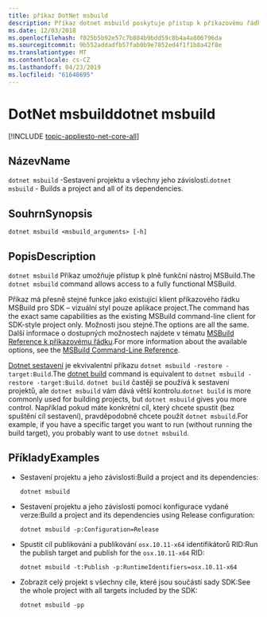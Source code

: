```yaml
---
title: příkaz DotNet msbuild
description: Příkaz dotnet msbuild poskytuje přístup k příkazovému řádku nástroje MSBuild.
ms.date: 12/03/2018
ms.openlocfilehash: f025b5b92e57c7b804b9bdd59c8b4a4a806796da
ms.sourcegitcommit: 9b552addadfb57fab0b9e7852ed4f1f1b8a42f8e
ms.translationtype: MT
ms.contentlocale: cs-CZ
ms.lasthandoff: 04/23/2019
ms.locfileid: "61648695"
---
```

# <a name="dotnet-msbuild"></a><span data-ttu-id="744ec-103">DotNet msbuild</span><span class="sxs-lookup"><span data-stu-id="744ec-103">dotnet msbuild</span></span>

[!INCLUDE [topic-appliesto-net-core-all](../../../includes/topic-appliesto-net-core-all.md)]

## <a name="name"></a><span data-ttu-id="744ec-104">Název</span><span class="sxs-lookup"><span data-stu-id="744ec-104">Name</span></span>

<span data-ttu-id="744ec-105">`dotnet msbuild` -Sestavení projektu a všechny jeho závislosti.</span><span class="sxs-lookup"><span data-stu-id="744ec-105">`dotnet msbuild` - Builds a project and all of its dependencies.</span></span>

## <a name="synopsis"></a><span data-ttu-id="744ec-106">Souhrn</span><span class="sxs-lookup"><span data-stu-id="744ec-106">Synopsis</span></span>

`dotnet msbuild <msbuild_arguments> [-h]`

## <a name="description"></a><span data-ttu-id="744ec-107">Popis</span><span class="sxs-lookup"><span data-stu-id="744ec-107">Description</span></span>

<span data-ttu-id="744ec-108">`dotnet msbuild` Příkaz umožňuje přístup k plně funkční nástroj MSBuild.</span><span class="sxs-lookup"><span data-stu-id="744ec-108">The `dotnet msbuild` command allows access to a fully functional MSBuild.</span></span>

<span data-ttu-id="744ec-109">Příkaz má přesně stejné funkce jako existující klient příkazového řádku MSBuild pro SDK – vizuální styl pouze aplikace project.</span><span class="sxs-lookup"><span data-stu-id="744ec-109">The command has the exact same capabilities as the existing MSBuild command-line client for SDK-style project only.</span></span> <span data-ttu-id="744ec-110">Možnosti jsou stejné.</span><span class="sxs-lookup"><span data-stu-id="744ec-110">The options are all the same.</span></span> <span data-ttu-id="744ec-111">Další informace o dostupných možnostech najdete v tématu [MSBuild Reference k příkazovému řádku](/visualstudio/msbuild/msbuild-command-line-reference).</span><span class="sxs-lookup"><span data-stu-id="744ec-111">For more information about the available options, see the [MSBuild Command-Line Reference](/visualstudio/msbuild/msbuild-command-line-reference).</span></span>

<span data-ttu-id="744ec-112">[Dotnet sestavení](dotnet-build.md) je ekvivalentní příkazu `dotnet msbuild -restore -target:Build`.</span><span class="sxs-lookup"><span data-stu-id="744ec-112">The [dotnet build](dotnet-build.md) command is equivalent to `dotnet msbuild -restore -target:Build`.</span></span> <span data-ttu-id="744ec-113">`dotnet build` častěji se používá k sestavení projektů, ale `dotnet msbuild` vám dává větší kontrolu.</span><span class="sxs-lookup"><span data-stu-id="744ec-113">`dotnet build` is more commonly used for building projects, but `dotnet msbuild` gives you more control.</span></span> <span data-ttu-id="744ec-114">Například pokud máte konkrétní cíl, který chcete spustit (bez spuštění cíl sestavení), pravděpodobně chcete použít `dotnet msbuild`.</span><span class="sxs-lookup"><span data-stu-id="744ec-114">For example, if you have a specific target you want to run (without running the build target), you probably want to use `dotnet msbuild`.</span></span>

## <a name="examples"></a><span data-ttu-id="744ec-115">Příklady</span><span class="sxs-lookup"><span data-stu-id="744ec-115">Examples</span></span>

* <span data-ttu-id="744ec-116">Sestavení projektu a jeho závislosti:</span><span class="sxs-lookup"><span data-stu-id="744ec-116">Build a project and its dependencies:</span></span>

  ```console
  dotnet msbuild
  ```

* <span data-ttu-id="744ec-117">Sestavení projektu a jeho závislosti pomocí konfigurace vydané verze:</span><span class="sxs-lookup"><span data-stu-id="744ec-117">Build a project and its dependencies using Release configuration:</span></span>

  ```console
  dotnet msbuild -p:Configuration=Release
  ```

* <span data-ttu-id="744ec-118">Spustit cíl publikování a publikování `osx.10.11-x64` identifikátorů RID:</span><span class="sxs-lookup"><span data-stu-id="744ec-118">Run the publish target and publish for the `osx.10.11-x64` RID:</span></span>

  ```console
  dotnet msbuild -t:Publish -p:RuntimeIdentifiers=osx.10.11-x64
  ```

* <span data-ttu-id="744ec-119">Zobrazit celý projekt s všechny cíle, které jsou součástí sady SDK:</span><span class="sxs-lookup"><span data-stu-id="744ec-119">See the whole project with all targets included by the SDK:</span></span>

  ```console
  dotnet msbuild -pp
  ```